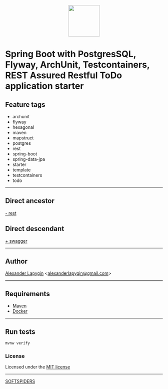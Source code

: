 <div align="center">
    <a href="https://github.com/softspiders/softspiders">
      <img src="https://avatars.githubusercontent.com/u/47006425?v=4"width="100" height="100"/>
    </a>
</div> 

# Spring Boot with PostgresSQL, Flyway, ArchUnit, Testcontainers, REST Assured Restful ToDo application starter

## Feature tags

- archunit
- flyway
- hexagonal
- maven
- mapstruct
- postgres
- rest
- spring-boot
- spring-data-jpa
- starter
- template
- testcontainers
- todo

---

## Direct ancestor

[- rest](https://github.com/softspiders/springboot-postgres-testcontainers-restassured-selenium-restful-todo-app-starter/tree/springboot-psql-testcontainers-archunit-hexagonal-todo#readme)

## Direct descendant

[+ swagger](https://github.com/softspiders/springboot-postgres-testcontainers-restassured-selenium-restful-todo-app-starter/tree/spring-boot-psql-testcontainers-archunit-restful-swagger-hexagonal-todo#readme)

---

## Author

[Alexander Lapygin](https://github.com/AlexanderLapygin) <<alexanderlapygin@gmail.com>>

---

## Requirements

- [Maven](https://maven.apache.org/)
- [Docker](https://docs.docker.com/get-docker/)

---

## Run tests

```sh
mvnw verify
```

### License

Licensed under the [MIT license](./LICENSE)

---

[SOFTSPIDERS](https://github.com/softspiders/softspiders)
